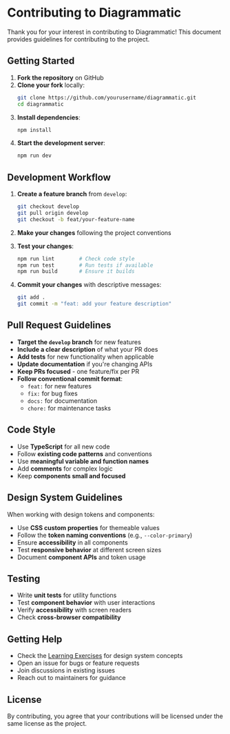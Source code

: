 # Contributing to Diagrammatic

Thank you for your interest in contributing to Diagrammatic! This document provides guidelines for contributing to the project.

## Getting Started

1. **Fork the repository** on GitHub
2. **Clone your fork** locally:
   ```bash
   git clone https://github.com/yourusername/diagrammatic.git
   cd diagrammatic
   ```
3. **Install dependencies**:
   ```bash
   npm install
   ```
4. **Start the development server**:
   ```bash
   npm run dev
   ```

## Development Workflow

1. **Create a feature branch** from `develop`:
   ```bash
   git checkout develop
   git pull origin develop
   git checkout -b feat/your-feature-name
   ```

2. **Make your changes** following the project conventions

3. **Test your changes**:
   ```bash
   npm run lint        # Check code style
   npm run test        # Run tests if available
   npm run build       # Ensure it builds
   ```

4. **Commit your changes** with descriptive messages:
   ```bash
   git add .
   git commit -m "feat: add your feature description"
   ```

## Pull Request Guidelines

- **Target the `develop` branch** for new features
- **Include a clear description** of what your PR does
- **Add tests** for new functionality when applicable
- **Update documentation** if you're changing APIs
- **Keep PRs focused** - one feature/fix per PR
- **Follow conventional commit format**:
  - `feat:` for new features
  - `fix:` for bug fixes  
  - `docs:` for documentation
  - `chore:` for maintenance tasks

## Code Style

- Use **TypeScript** for all new code
- Follow **existing code patterns** and conventions
- Use **meaningful variable and function names**
- Add **comments** for complex logic
- Keep **components small and focused**

## Design System Guidelines

When working with design tokens and components:

- Use **CSS custom properties** for themeable values
- Follow the **token naming conventions** (e.g., `--color-primary`)
- Ensure **accessibility** in all components
- Test **responsive behavior** at different screen sizes
- Document **component APIs** and token usage

## Testing

- Write **unit tests** for utility functions
- Test **component behavior** with user interactions
- Verify **accessibility** with screen readers
- Check **cross-browser compatibility**

## Getting Help

- Check the [Learning Exercises](./docs/LEARNING_EXERCISES.md) for design system concepts
- Open an issue for bugs or feature requests
- Join discussions in existing issues
- Reach out to maintainers for guidance

## License

By contributing, you agree that your contributions will be licensed under the same license as the project.
